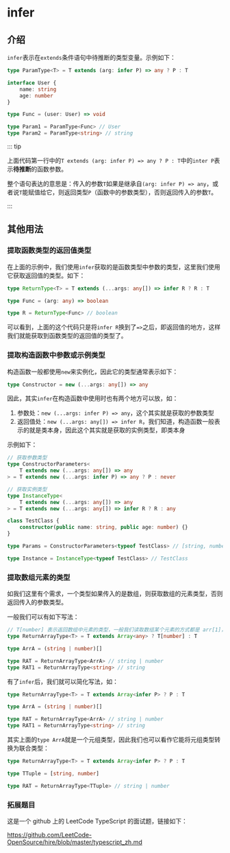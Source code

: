 # infer

## 介绍

`infer`表示在`extends`条件语句中待推断的类型变量。示例如下：

```ts
type ParamType<T> = T extends (arg: infer P) => any ? P : T

interface User {
	name: string
	age: number
}

type Func = (user: User) => void

type Param1 = ParamType<Func> // User
type Param2 = ParamType<string> // string
```

::: tip

上面代码第一行中的`T extends (arg: infer P) => any ? P : T`中的`inter P`表示**待推断**的函数参数。

整个语句表达的意思是：传入的参数`T`如果是继承自`(arg: infer P) => any`，或者说`T`能赋值给它，则返回类型`P`（函数中的参数类型），否则返回传入的参数`T`。

:::

## 其他用法

### 提取函数类型的返回值类型

在上面的示例中，我们使用`infer`获取的是函数类型中参数的类型，这里我们使用它获取返回值的类型。如下：

```ts
type ReturnType<T> = T extends (...args: any[]) => infer R ? R : T

type Func = (arg: any) => boolean

type R = ReturnType<Func> // boolean
```

可以看到，上面的这个代码只是将`infer R`换到了`=>`之后，即返回值的地方，这样我们就能获取到函数类型的返回值的类型了。

### 提取构造函数中参数或示例类型

构造函数一般都使用`new`来实例化，因此它的类型通常表示如下：

```ts
type Constructor = new (...args: any[]) => any
```

因此，其实`infer`在构造函数中使用时也有两个地方可以放，如：

1. 参数处：`new (...args: infer P) => any`，这个其实就是获取的参数类型
2. 返回值处：`new (...args: any[]) => infer R`，我们知道，构造函数一般表示的就是类本身，因此这个其实就是获取的实例类型，即类本身

示例如下：

```ts
// 获取参数类型
type ConstructorParameters<
    T extends new (...args: any[]) => any
> = T extends new (...args: infer P) => any ? P : never

// 获取实例类型
type InstanceType<
    T extends new (...args: any[]) => any
> = T extends new (...args: any[]) => infer R ? R : any

class TestClass {
	constructor(public name: string, public age: number) {}
}

type Params = ConstructorParameters<typeof TestClass> // [string, number]

type Instance = InstanceType<typeof TestClass> // TestClass
```

### 提取数组元素的类型

如我们这里有个需求，一个类型如果传入的是数组，则获取数组的元素类型，否则返回传入的参数类型。

一般我们可以有如下写法：

```ts
// T[number] 表示返回数组中元素的类型，一般我们读取数组某个元素的方式都是 arr[1]，这里就表示返回这个数组中所有元素的类型
type ReturnArrayType<T> = T extends Array<any> ? T[number] : T

type ArrA = (string | number)[]

type RAT = ReturnArrayType<ArrA> // string | number
type RAT1 = ReturnArrayType<string> // string
```

有了`infer`后，我们就可以简化写法，如：

```ts
type ReturnArrayType<T> = T extends Array<infer P> ? P : T

type ArrA = (string | number)[]

type RAT = ReturnArrayType<ArrA> // string | number
type RAT1 = ReturnArrayType<string> // string
```

其实上面的`type ArrA`就是一个元组类型，因此我们也可以看作它能将元组类型转换为联合类型：

```ts
type ReturnArrayType<T> = T extends Array<infer P> ? P : T

type TTuple = [string, number]

type RAT = ReturnArrayType<TTuple> // string | number
```

### 拓展题目

这是一个 github 上的 LeetCode TypeScript 的面试题，链接如下：

https://github.com/LeetCode-OpenSource/hire/blob/master/typescript_zh.md

